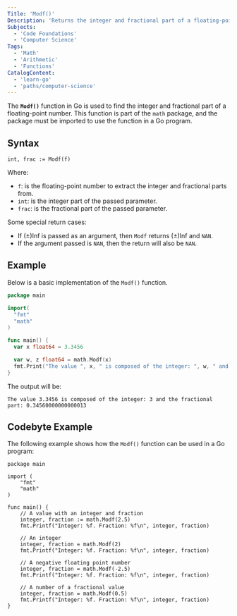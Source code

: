 ```yaml
---
Title: 'Modf()'
Description: 'Returns the integer and fractional part of a floating-point number.'
Subjects:
  - 'Code Foundations'
  - 'Computer Science'
Tags:
  - 'Math'
  - 'Arithmetic'
  - 'Functions'
CatalogContent:
  - 'learn-go'
  - 'paths/computer-science'
---
```


The **`Modf()`** function in Go is used to find the integer and fractional part of a floating-point number. This function is part of the `math` package, and the package must be imported to use the function in a Go program.

## Syntax

```pseudo
int, frac := Modf(f)
```

Where:

- `f`: is the floating-point number to extract the integer and fractional parts from.
- `int`: is the integer part of the passed parameter.
- `frac`: is the fractional part of the passed parameter.

Some special return cases:

- If (±)Inf is passed as an argument, then `Modf` returns (±)Inf and `NAN`.
- If the argument passed is `NAN`, then the return will also be `NAN`.

## Example

Below is a basic implementation of the `Modf()` function.

```go
package main

import(
  "fmt"
  "math"
)

func main() {
  var x float64 = 3.3456

  var w, z float64 = math.Modf(x)
  fmt.Print("The value ", x, " is composed of the integer: ", w, " and the fractional part: ", z)
}
```

The output will be:

```shell
The value 3.3456 is composed of the integer: 3 and the fractional part: 0.34560000000000013
```

## Codebyte Example

The following example shows how the `Modf()` function can be used in a Go program:

```codebyte/golang
package main

import (
    "fmt"
    "math"
)

func main() {
    // A value with an integer and fraction
    integer, fraction := math.Modf(2.5)
    fmt.Printf("Integer: %f. Fraction: %f\n", integer, fraction)

    // An integer
    integer, fraction = math.Modf(2)
    fmt.Printf("Integer: %f. Fraction: %f\n", integer, fraction)

    // A negative floating point number
    integer, fraction = math.Modf(-2.5)
    fmt.Printf("Integer: %f. Fraction: %f\n", integer, fraction)

    // A number of a fractional value
    integer, fraction = math.Modf(0.5)
    fmt.Printf("Integer: %f. Fraction: %f\n", integer, fraction)
}
```
